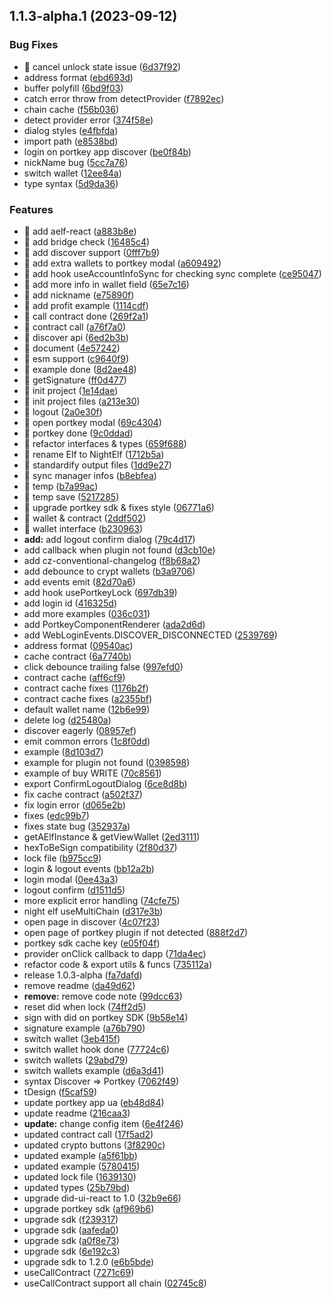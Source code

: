 ## 1.1.3-alpha.1 (2023-09-12)


### Bug Fixes

* 🐛 cancel unlock state issue ([6d37f92](https://github.com/AElf-devops/aelf-web-login/commit/6d37f92c718d73cad7b4827ec8ec714a713b049a))
* address format ([ebd693d](https://github.com/AElf-devops/aelf-web-login/commit/ebd693ddcfff2bb2a3afa263277192f66a036b58))
* buffer polyfill ([6bd9f03](https://github.com/AElf-devops/aelf-web-login/commit/6bd9f0339275d210d6b8fbfccea93b3bb24c7209))
* catch error throw from detectProvider ([f7892ec](https://github.com/AElf-devops/aelf-web-login/commit/f7892ec07715695207c9560027e0712c57dba6fe))
* chain cache ([f56b036](https://github.com/AElf-devops/aelf-web-login/commit/f56b0363ea62083362cc74cdf03d551f2525a26d))
* detect provider error ([374f58e](https://github.com/AElf-devops/aelf-web-login/commit/374f58e3ad3156d04ea41ea16e69422899358a85))
* dialog styles ([e4fbfda](https://github.com/AElf-devops/aelf-web-login/commit/e4fbfda2c7ca031bfa78f2564d653d5d5367c304))
* import path ([e8538bd](https://github.com/AElf-devops/aelf-web-login/commit/e8538bda174cf17647c38cc4c0585ed14cde75f2))
* login on portkey app discover ([be0f84b](https://github.com/AElf-devops/aelf-web-login/commit/be0f84b9356beb47eae4bbf2fa7b47f2a9022b1c))
* nickName bug ([5cc7a76](https://github.com/AElf-devops/aelf-web-login/commit/5cc7a762d02fca1d554d81dd9a46703e76728420))
* switch wallet ([12ee84a](https://github.com/AElf-devops/aelf-web-login/commit/12ee84a3e251be829966d8cbfb9281266a326eb6))
* type syntax ([5d9da36](https://github.com/AElf-devops/aelf-web-login/commit/5d9da36b24218da7171cb27e0e083131aec01709))


### Features

* 🎸 add aelf-react ([a883b8e](https://github.com/AElf-devops/aelf-web-login/commit/a883b8ebd3435eea851e61331504d92cf67a6cb5))
* 🎸 add bridge check ([16485c4](https://github.com/AElf-devops/aelf-web-login/commit/16485c43489e5ad4102ee0414ae978d096c552a2))
* 🎸 add discover support ([0fff7b9](https://github.com/AElf-devops/aelf-web-login/commit/0fff7b935dd8419a0574c8ebd7854bfddbd25b6c))
* 🎸 add extra wallets to portkey modal ([a609492](https://github.com/AElf-devops/aelf-web-login/commit/a609492af361dc32eaef72e7e929f0d8b5200d98))
* 🎸 add hook useAccountInfoSync for checking sync complete ([ce95047](https://github.com/AElf-devops/aelf-web-login/commit/ce95047a28b733096e076ec3e6fa4febf2e29b94))
* 🎸 add more info in wallet field ([65e7c16](https://github.com/AElf-devops/aelf-web-login/commit/65e7c169dae723680837f059a5f3c1b2d31230d5))
* 🎸 add nickname ([e75890f](https://github.com/AElf-devops/aelf-web-login/commit/e75890f168de2bf052aeebb3d81db952e5eb6a57))
* 🎸 add profit example ([1114cdf](https://github.com/AElf-devops/aelf-web-login/commit/1114cdfd7fd1f43a6934ec1193f32bde8f026eac))
* 🎸 call contract done ([269f2a1](https://github.com/AElf-devops/aelf-web-login/commit/269f2a1ae98265da8c416b286b1a3ca80e17fb90))
* 🎸 contract call ([a76f7a0](https://github.com/AElf-devops/aelf-web-login/commit/a76f7a06cc0cf69a6aa163fc808ac690fa5203cb))
* 🎸 discover api ([6ed2b3b](https://github.com/AElf-devops/aelf-web-login/commit/6ed2b3ba0c7d717676fbe6876633e76c76038cc1))
* 🎸 document ([4e57242](https://github.com/AElf-devops/aelf-web-login/commit/4e57242b616b2ec0fd6c43a91ed2465b19ba99e8))
* 🎸 esm support ([c9640f9](https://github.com/AElf-devops/aelf-web-login/commit/c9640f9575834d50fe62c73064c74dfc027f4dc9))
* 🎸 example done ([8d2ae48](https://github.com/AElf-devops/aelf-web-login/commit/8d2ae48565a3ec6351a32e18087c4e094a01c084))
* 🎸 getSignature ([ff0d477](https://github.com/AElf-devops/aelf-web-login/commit/ff0d47774899f47535b78dc4e3d387734f242ecb))
* 🎸 init project ([1e14dae](https://github.com/AElf-devops/aelf-web-login/commit/1e14daebe58f951d3ef1c38f20e1469d07fbb00d))
* 🎸 init project files ([a213e30](https://github.com/AElf-devops/aelf-web-login/commit/a213e304bb6905eaa3568ad61419dba4031bf814))
* 🎸 logout ([2a0e30f](https://github.com/AElf-devops/aelf-web-login/commit/2a0e30fa8bd3c3d3a9d4b1488a6c32b70f9e01e2))
* 🎸 open portkey modal ([69c4304](https://github.com/AElf-devops/aelf-web-login/commit/69c4304baf9d7e0a706be7ba5f7168ca3f2870aa))
* 🎸 portkey done ([9c0ddad](https://github.com/AElf-devops/aelf-web-login/commit/9c0ddada410f2b919a12674d7a8aeff2868bcf2a))
* 🎸 refactor interfaces & types ([659f688](https://github.com/AElf-devops/aelf-web-login/commit/659f688ab2cb2aa8d7ac0f16e4ad12d6955f9409))
* 🎸 rename Elf to NightElf ([1712b5a](https://github.com/AElf-devops/aelf-web-login/commit/1712b5a930108700f562e7675de2611917fca24f))
* 🎸 standardify output files ([1dd9e27](https://github.com/AElf-devops/aelf-web-login/commit/1dd9e2775277653125cd06b07d0f54397fd0fd23))
* 🎸 sync manager infos ([b8ebfea](https://github.com/AElf-devops/aelf-web-login/commit/b8ebfea5fe1fd51964982b3556497d2edb98b007))
* 🎸 temp ([b7a99ac](https://github.com/AElf-devops/aelf-web-login/commit/b7a99ac8dfbe0803657e7b540361da5472812d4c))
* 🎸 temp save ([5217285](https://github.com/AElf-devops/aelf-web-login/commit/5217285f230c478b28363deb4b2bae76d409bd4a))
* 🎸 upgrade portkey sdk & fixes style ([06771a6](https://github.com/AElf-devops/aelf-web-login/commit/06771a61707f9cbaedb3ef842fc8f94b87b1c28c))
* 🎸 wallet & contract ([2ddf502](https://github.com/AElf-devops/aelf-web-login/commit/2ddf5026df6621f066965e47a40a8caf4deaa802))
* 🎸 wallet interface ([b230963](https://github.com/AElf-devops/aelf-web-login/commit/b23096356a0ed268593638cc3488c0816fd05068))
* **add:**  add logout confirm dialog ([79c4d17](https://github.com/AElf-devops/aelf-web-login/commit/79c4d17eb420ad4921774f30f418b03903a10b13))
* add callback when plugin not found ([d3cb10e](https://github.com/AElf-devops/aelf-web-login/commit/d3cb10e335076c49375c8b7b133ddcffcb14cce7))
* add cz-conventional-changelog ([f8b68a2](https://github.com/AElf-devops/aelf-web-login/commit/f8b68a255eca5e00e72006e9409554391b9de971))
* add debounce to crypt wallets ([b3a9706](https://github.com/AElf-devops/aelf-web-login/commit/b3a970632879941974249b21d32e353ba9ed2bb0))
* add events emit ([82d70a6](https://github.com/AElf-devops/aelf-web-login/commit/82d70a610970a56d41a75d3d6edee66c80666baf))
* add hook usePortkeyLock ([697db39](https://github.com/AElf-devops/aelf-web-login/commit/697db39f5428929008c72f0c67155e13a33263fd))
* add login id ([416325d](https://github.com/AElf-devops/aelf-web-login/commit/416325d873f8a4b64b14bfdf9f641c618b84a857))
* add more examples ([036c031](https://github.com/AElf-devops/aelf-web-login/commit/036c03157d8f2212aabd172fdef82a9922d62b53))
* add PortkeyComponentRenderer ([ada2d6d](https://github.com/AElf-devops/aelf-web-login/commit/ada2d6d204f15c5e786b03815c53eb01e9ed6bd4))
* add WebLoginEvents.DISCOVER_DISCONNECTED ([2539769](https://github.com/AElf-devops/aelf-web-login/commit/2539769434e8ec395d38026212a7618881e2f119))
* address format ([09540ac](https://github.com/AElf-devops/aelf-web-login/commit/09540ac428a4c679b1c72f7605ad55eff4f2099d))
* cache contract ([6a7740b](https://github.com/AElf-devops/aelf-web-login/commit/6a7740bd2eae7fafa46f1d1c1d1d2c418ef1f84b))
* click debounce trailing false ([997efd0](https://github.com/AElf-devops/aelf-web-login/commit/997efd02c475935fb45ad455e1826f5bca2aace6))
* contract cache ([aff6cf9](https://github.com/AElf-devops/aelf-web-login/commit/aff6cf999e2018456d76ec40c208ee8140742b69))
* contract cache fixes ([1176b2f](https://github.com/AElf-devops/aelf-web-login/commit/1176b2fa145399dd99ecf67fa80f41d55414cb51))
* contract cache fixes ([a2355bf](https://github.com/AElf-devops/aelf-web-login/commit/a2355bf200adef0b110f8e7cd6de7b953393747c))
* default wallet name ([12b6e99](https://github.com/AElf-devops/aelf-web-login/commit/12b6e99acc97919ab1924b189922e5d60e1245a5))
* delete log ([d25480a](https://github.com/AElf-devops/aelf-web-login/commit/d25480a80402a69e2bc0cd51e58455133af7311a))
* discover eagerly ([08957ef](https://github.com/AElf-devops/aelf-web-login/commit/08957efd2378c041cd54283bb4b65d730ea11f50))
* emit common errors ([1c8f0dd](https://github.com/AElf-devops/aelf-web-login/commit/1c8f0ddf37c2c9910a5b484feb34eea67c5bf32b))
* example ([8d103d7](https://github.com/AElf-devops/aelf-web-login/commit/8d103d7f3ead453f9fc701dbc1c963f1a780ce5f))
* example for plugin not found ([0398598](https://github.com/AElf-devops/aelf-web-login/commit/0398598fb068f4f17f566b03b7506ebec34dd502))
* example of buy WRITE ([70c8561](https://github.com/AElf-devops/aelf-web-login/commit/70c85617fdb8aa1c428b64243aee306f74be9b8e))
* export ConfirmLogoutDialog ([6ce8d8b](https://github.com/AElf-devops/aelf-web-login/commit/6ce8d8b54da831f7edfaa475393ca044fe0eeb31))
* fix cache contract ([a502f37](https://github.com/AElf-devops/aelf-web-login/commit/a502f373c4c161d0f84d0a0cedccd90486c2899c))
* fix login error ([d065e2b](https://github.com/AElf-devops/aelf-web-login/commit/d065e2b0c82bbdf44840f063f79caec38e39d26f))
* fixes ([edc99b7](https://github.com/AElf-devops/aelf-web-login/commit/edc99b7951f468e03858c03aae58e84d6012fa32))
* fixes state bug ([352937a](https://github.com/AElf-devops/aelf-web-login/commit/352937a96d11a61d3aa1160947823f8d43935b7e))
* getAElfInstance & getViewWallet ([2ed3111](https://github.com/AElf-devops/aelf-web-login/commit/2ed3111904bd7f478920a6055367cee8047271fb))
* hexToBeSign compatibility ([2f80d37](https://github.com/AElf-devops/aelf-web-login/commit/2f80d3759d0a3bca48809727847d727a7fe94c91))
* lock file ([b975cc9](https://github.com/AElf-devops/aelf-web-login/commit/b975cc956c40186dcc175852d5ce7ec42a232a86))
* login & logout events ([bb12a2b](https://github.com/AElf-devops/aelf-web-login/commit/bb12a2b5d776394fd357253193643c238fd0589b))
* login modal ([0ee43a3](https://github.com/AElf-devops/aelf-web-login/commit/0ee43a3d5d6893c1b9db8f8ba1818e3291f86415))
* logout confirm ([d1511d5](https://github.com/AElf-devops/aelf-web-login/commit/d1511d5b8b8520e5d12215dbe202381fa84a8c99))
* more explicit error handling ([74cfe75](https://github.com/AElf-devops/aelf-web-login/commit/74cfe75a1afc6eda86dd8d5e73571bf19f1e6c11))
* night elf useMultiChain ([d317e3b](https://github.com/AElf-devops/aelf-web-login/commit/d317e3b5debf701800c19cf3e82694e78aa0903c))
* open page in discover ([4c07f23](https://github.com/AElf-devops/aelf-web-login/commit/4c07f23bd05313fc571b5ffa69559b756bacba5f))
* open page of portkey plugin if not detected ([888f2d7](https://github.com/AElf-devops/aelf-web-login/commit/888f2d713b136fd3e3540a6eccba5b5211823546))
* portkey sdk cache key ([e05f04f](https://github.com/AElf-devops/aelf-web-login/commit/e05f04fe471c2bbe4949eca14ab4ae6c7e1c9cac))
* provider onClick callback to dapp ([71da4ec](https://github.com/AElf-devops/aelf-web-login/commit/71da4ecc139131d5733b3555642e0187bb34be6c))
* refactor code & export utils & funcs ([735112a](https://github.com/AElf-devops/aelf-web-login/commit/735112a90816d5432870bc07458bb7a9f76f995a))
* release 1.0.3-alpha ([fa7dafd](https://github.com/AElf-devops/aelf-web-login/commit/fa7dafd47b04cfd9d582572f5f4891bd8148d2e3))
* remove readme ([da49d62](https://github.com/AElf-devops/aelf-web-login/commit/da49d62484ebef34e53c04b59e590c2f5121fd37))
* **remove:** remove code note ([99dcc63](https://github.com/AElf-devops/aelf-web-login/commit/99dcc637363e1043d9a98611024fa0f3a4002cbd))
* reset did when lock ([74ff2d5](https://github.com/AElf-devops/aelf-web-login/commit/74ff2d5dc21a93e4f6bac8a9fcd66a7a33abc3f1))
* sign with did on portkey SDK ([9b58e14](https://github.com/AElf-devops/aelf-web-login/commit/9b58e14f34800e809fe3f1ed4144a080e8c03ec5))
* signature example ([a76b790](https://github.com/AElf-devops/aelf-web-login/commit/a76b7902c95f55719464d6018b9284a8e262e74f))
* switch wallet ([3eb415f](https://github.com/AElf-devops/aelf-web-login/commit/3eb415f74e853c7fd2bba6d6e072a17563dc7dbe))
* switch wallet hook done ([77724c6](https://github.com/AElf-devops/aelf-web-login/commit/77724c67805bceb5d39de765db5410c0c22d013e))
* switch wallets ([29abd79](https://github.com/AElf-devops/aelf-web-login/commit/29abd795b811409b9bd2b552112e1925c8585789))
* switch wallets example ([d6a3d41](https://github.com/AElf-devops/aelf-web-login/commit/d6a3d4171777726446ece8f0b88d40935d25a085))
* syntax Discover => Portkey ([7062f49](https://github.com/AElf-devops/aelf-web-login/commit/7062f4916ee4e959dbc2f4a39fbe9442679f0ae6))
* tDesign ([f5caf59](https://github.com/AElf-devops/aelf-web-login/commit/f5caf59b73ad62e8b0d3ddcb31ed8e98b82a1d90))
* update portkey app ua ([eb48d84](https://github.com/AElf-devops/aelf-web-login/commit/eb48d848b101c5a5428fa05f78413d78f1f02381))
* update readme ([216caa3](https://github.com/AElf-devops/aelf-web-login/commit/216caa3b9dc2133801a8464813794bd6740a86da))
* **update:** change config item ([6e4f246](https://github.com/AElf-devops/aelf-web-login/commit/6e4f2466188536e15cb519af500992afd521c48b))
* updated contract call ([17f5ad2](https://github.com/AElf-devops/aelf-web-login/commit/17f5ad2b58d3f119b0caff940177171b034c5eb9))
* updated crypto buttons ([3f8290c](https://github.com/AElf-devops/aelf-web-login/commit/3f8290c7f7f94b8f36d99006999622f203c7645a))
* updated example ([a5f61bb](https://github.com/AElf-devops/aelf-web-login/commit/a5f61bb9b5e40af19e36427519bcccb536a87129))
* updated example ([5780415](https://github.com/AElf-devops/aelf-web-login/commit/57804153ee034785d0c69ee733815456e3703a55))
* updated lock file ([1639130](https://github.com/AElf-devops/aelf-web-login/commit/16391306bcf5d2230bb34ac25ae60caf6157a9ab))
* updated types ([25b79bd](https://github.com/AElf-devops/aelf-web-login/commit/25b79bdfa99e494ab1f89076aee654e217605c9e))
* upgrade did-ui-react to 1.0 ([32b9e66](https://github.com/AElf-devops/aelf-web-login/commit/32b9e66ae996b9f383cdbd03160b4fd7c178ef52))
* upgrade portkey sdk ([af969b6](https://github.com/AElf-devops/aelf-web-login/commit/af969b68ab90d4ac900f9a4cfe03f2962e0b5dbf))
* upgrade sdk ([f239317](https://github.com/AElf-devops/aelf-web-login/commit/f239317384241f3010572d4b787d5fe456dfda06))
* upgrade sdk ([aafeda0](https://github.com/AElf-devops/aelf-web-login/commit/aafeda0bd818ed1f0fdd8538fa6afc522ff730e7))
* upgrade sdk ([a0f8e73](https://github.com/AElf-devops/aelf-web-login/commit/a0f8e73c3fe1982fc4131cfb957ae3da7693364e))
* upgrade sdk ([6e192c3](https://github.com/AElf-devops/aelf-web-login/commit/6e192c3424c69f42b963ad6458f84de581e19264))
* upgrade sdk to 1.2.0 ([e6b5bde](https://github.com/AElf-devops/aelf-web-login/commit/e6b5bdeb5bca460c403c65552021f95fa0067383))
* useCallContract ([7271c69](https://github.com/AElf-devops/aelf-web-login/commit/7271c694b50fc6f3815b4f194e0191c4a2fd8248))
* useCallContract support all chain ([02745c8](https://github.com/AElf-devops/aelf-web-login/commit/02745c8af72250663e32eded3c726e98344e7cba))



